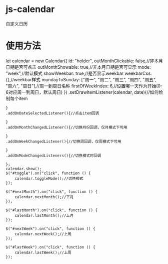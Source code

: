 # js-calendar
自定义日历

# 使用方法
let calendar = new Calendar({
        id: "holder",
        outMonthClickable: false,//非本月日期是否可点击
        outMonthShowable: true,//非本月日期是否可显示
        mode: "week",//默认模式
        showWeekbar: true,//是否显示weekbar
        weekbarCss: {},//weekbar样式
        mondayToSunday: ["周一", "周二", "周三", "周四", "周五", "周六", "周日"],//周一到周日名称
        firstOfWeekIndex: 6,//设置哪一天作为开始(0-6对应周一到周日，默认周日)
    })
    .setDrawItemListener(calendar, date){//如何绘制每个item

    }
    .addOnDateSelectedListener(){//点击item回调

    }
    .addOnMonthChangedListener(){//切换月份回调，仅月模式下可用

    }
    .addOnWeekChangedListener(){//切换周回调，仅周模式下可用

    }
    .addOnModeChangedListeners(){//切换模式时回调

    };
    calendar.show();
    $("#toggle").on("click", function () {
        calendar.toggleMode();//切换模式
    });

    $("#nextMonth").on("click", function () {
        calendar.nextMonth();//下月
    });

    $("#lastMonth").on("click", function () {
        calendar.lastMonth();//上月
    });

    $("#nextWeek").on("click", function () {
        calendar.nextWeek();//上周
    });

    $("#lastWeek").on("click", function () {
        calendar.lastWeek();//上周
    });
